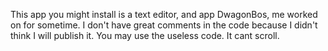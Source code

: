 This app you might install is a text editor, and app DwagonBos, me worked on for sometime. I don't have great comments in the code because I didn't think I will publish it.
You may use the useless code. It cant scroll.
